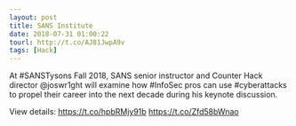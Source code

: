 ```yaml
---
layout: post
title: SANS Institute
date: 2018-07-31 01:00:22
tourl: http://t.co/AJ81JwpA9v
tags: [Hack]
---
```

At #SANSTysons Fall 2018, SANS senior instructor and Counter Hack director @joswr1ght will examine how #InfoSec pros can use #cyberattacks to propel their career into the next decade during his keynote discussion. 

View details: https://t.co/hpbRMjy91b https://t.co/Zfd58bWnao